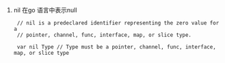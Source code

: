 1. nil 在go 语言中表示null

        // nil is a predeclared identifier representing the zero value for a
        // pointer, channel, func, interface, map, or slice type.
        
        var nil Type // Type must be a pointer, channel, func, interface, map, or slice type